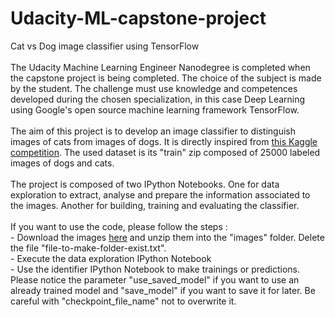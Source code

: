# Udacity-ML-capstone-project
Cat vs Dog image classifier using TensorFlow
<br><br>
The Udacity Machine Learning Engineer Nanodegree is completed when the capstone project is being completed. The choice of the subject is made by the student. The challenge must use knowledge and competences developed during the chosen specialization, in this case Deep Learning using Google's open source machine learning framework TensorFlow.
<br><br>
The aim of this project is to develop an image classifier to distinguish images of cats from images of dogs. It is directly inspired from <a href="https://www.kaggle.com/c/dogs-vs-cats-redux-kernels-edition">this Kaggle competition</a>. The used dataset is its "train" zip composed of 25000 labeled images of dogs and cats.
<br><br>
The project is composed of two IPython Notebooks. One for data exploration to extract, analyse and prepare the information associated to the images. Another for building, training and evaluating the classifier. 
<br><br>
If you want to use the code, please follow the steps :
<br>- Download the images <a href="https://www.kaggle.com/c/dogs-vs-cats-redux-kernels-edition/data">here</a> and unzip them into the "images" folder. Delete the file "file-to-make-folder-exist.txt".
<br>- Execute the data exploration IPython Notebook
<br>- Use the identifier IPython Notebook to make trainings or predictions. Please notice the parameter "use_saved_model" if you want to use an already trained model and "save_model" if you want to save it for later. Be careful with "checkpoint_file_name" not to overwrite it.

